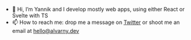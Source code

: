 - 👋 Hi, I’m Yannik and I develop mostly web apps, using either React or Svelte with TS
- 📫 How to reach me: drop me a message on [Twitter](https://twitter.com/alvarnydev) or shoot me an email at [hello@alvarny.dev](mailto:hello@alvarny.dev)
